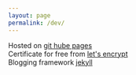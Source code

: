 ```yaml
---
layout: page
permalink: /dev/
---
```


Hosted on [git hube pages](https://pages.github.com)<br/>
Certificate for free from [let's encrypt](https://www.letsencrypt.org)<br/>
Blogging framework [jekyll](https://jekyllrb.com/)<br/>